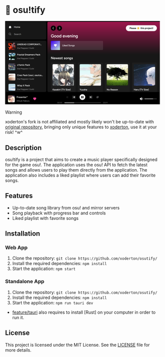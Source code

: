 # 🎵 osu!tify

![Preview](preview.png)

>[!WARNING]
>xoderton's fork is not affiliated and mostly likely won't be up-to-date with [original repository](https://github.com/richardscull/osutify/), bringing only unique features to [xoderton](https://github.com/xoderton/), use it at your risk! ^w^

## Description

osu!tify is a project that aims to create a music player specifically designed for the game osu!. The application uses the osu! API to fetch the latest songs and allows users to play them directly from the application. The application also includes a liked playlist where users can add their favorite songs.

## Features

- Up-to-date song library from osu! and mirror servers
- Song playback with progress bar and controls
- Liked playlist with favorite songs

## Installation

### Web App

1. Clone the repository: `git clone https://github.com/xoderton/osutify/`
2. Install the required dependencies: `npm install`
3. Start the application: `npm start`

### Standalone App

1. Clone the repository: `git clone https://github.com/xoderton/osutify/`
2. Install the required dependencies: `npm install`
3. Start the application: `npm run tauri dev`

- [feature/tauri](https://github.com/xoderton/osutify/tree/feature/tauri/) also requires to install [Rust] on your computer in order to run it.

## License

This project is licensed under the MIT License. See the [LICENSE](LICENSE) file for more details.
